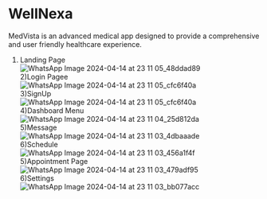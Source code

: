 # WellNexa<br>
MedVista is an advanced medical app designed to provide a comprehensive and user friendly healthcare experience.<br>
1) Landing Page<br>
   ![WhatsApp Image 2024-04-14 at 23 11 05_48ddad89](https://github.com/surajjaiswar2003/MedVista/assets/114589484/65fdd62e-b3a2-40c0-800c-ef9e293c2a50)<br>
2)Login Pagee<br>
   ![WhatsApp Image 2024-04-14 at 23 11 05_cfc6f40a](https://github.com/surajjaiswar2003/MedVista/assets/114589484/15ef0a41-be26-4570-ad66-9d9ccbdb9c29)<br>
3)SignUp<br>
   ![WhatsApp Image 2024-04-14 at 23 11 05_cfc6f40a](https://github.com/surajjaiswar2003/MedVista/assets/114589484/111d0b8c-0252-40f9-ba1e-78905adb6a97)<br>
4)Dashboard Menu<br>
   ![WhatsApp Image 2024-04-14 at 23 11 04_25d812da](https://github.com/surajjaiswar2003/MedVista/assets/114589484/4dbb6b05-c8c0-4173-8814-a5b5566478c1)<br>
5)Message<br>
   ![WhatsApp Image 2024-04-14 at 23 11 03_4dbaaade](https://github.com/surajjaiswar2003/MedVista/assets/114589484/8132c9f5-ff0a-4060-a3bd-5dc1669b9599)<br>
6)Schedule<br>
  ![WhatsApp Image 2024-04-14 at 23 11 03_456a1f4f](https://github.com/surajjaiswar2003/MedVista/assets/114589484/6dfafecb-2d9a-46ad-8b2d-e676533e0592)<br>
5)Appointment Page<br>
  ![WhatsApp Image 2024-04-14 at 23 11 03_479adf95](https://github.com/surajjaiswar2003/MedVista/assets/114589484/6f607983-5f93-49d3-bd72-66c299ee1ac5)<br>
6)Settings<br>
  ![WhatsApp Image 2024-04-14 at 23 11 03_bb077acc](https://github.com/surajjaiswar2003/MedVista/assets/114589484/1c891834-6c4a-4112-9c3f-8a7ca21c324e)<br>


   

